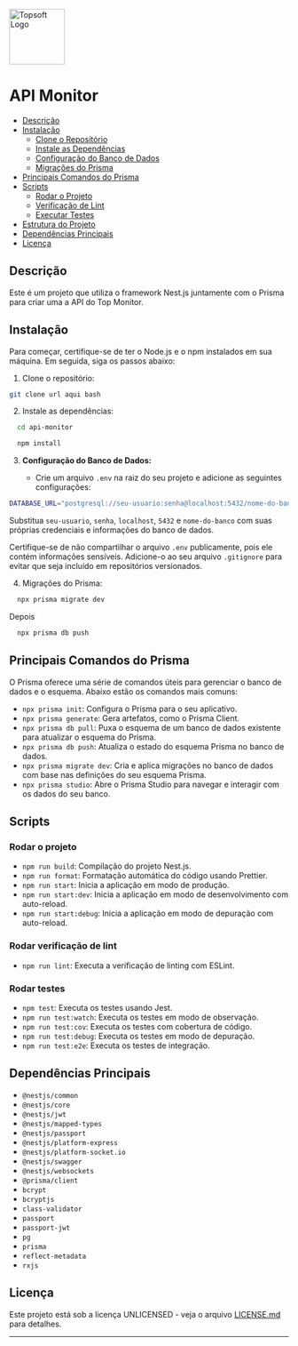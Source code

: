 <p align="center">

<a href="https://topsoft.inf.br/logo.png" target="blank"><img src="https://topsoft.inf.br/logo.png" width="100" alt="Topsoft Logo" /></a>

</p>

# API Monitor

- [Descrição](#descrição)
- [Instalação](#instalação)
  - [Clone o Repositório](#clone-o-repositório)
  - [Instale as Dependências](#instale-as-dependências)
  - [Configuração do Banco de Dados](#configuração-do-banco-de-dados)
  - [Migrações do Prisma](#migrações-do-prisma)
- [Principais Comandos do Prisma](#principais-Comandos-do-prisma)
- [Scripts](#scripts)
  - [Rodar o Projeto](#rodar-o-projeto)
  - [Verificação de Lint](#verificação-de-lint)
  - [Executar Testes](#executar-testes)
- [Estrutura do Projeto](#estrutura-do-projeto)
- [Dependências Principais](#dependências-principais)
- [Licença](#licença)

## Descrição

Este é um projeto que utiliza o framework Nest.js juntamente com o Prisma para criar uma a API do Top Monitor.

## Instalação

Para começar, certifique-se de ter o Node.js e o npm instalados em sua máquina. Em seguida, siga os passos abaixo:

1. Clone o repositório:

```bash
git clone url aqui bash
```

2. Instale as dependências:

```bash
  cd api-monitor
```

```bash
  npm install
```

3. **Configuração do Banco de Dados:**

   - Crie um arquivo `.env` na raiz do seu projeto e adicione as seguintes configurações:

```bash
DATABASE_URL="postgresql://seu-usuario:senha@localhost:5432/nome-do-banco"
```

Substitua `seu-usuario`, `senha`, `localhost`, `5432` e `nome-do-banco` com suas próprias credenciais e informações do banco de dados.

Certifique-se de não compartilhar o arquivo `.env` publicamente, pois ele contém informações sensíveis. Adicione-o ao seu arquivo `.gitignore` para evitar que seja incluído em repositórios versionados.

4. Migrações do Prisma:

```bash
  npx prisma migrate dev
```

Depois

```bash
  npx prisma db push
```

## Principais Comandos do Prisma

O Prisma oferece uma série de comandos úteis para gerenciar o banco de dados e o esquema. Abaixo estão os comandos mais comuns:

- `npx prisma init`: Configura o Prisma para o seu aplicativo.
- `npx prisma generate`: Gera artefatos, como o Prisma Client.
- `npx prisma db pull`: Puxa o esquema de um banco de dados existente para atualizar o esquema do Prisma.
- `npx prisma db push`: Atualiza o estado do esquema Prisma no banco de dados.
- `npx prisma migrate dev`: Cria e aplica migrações no banco de dados com base nas definições do seu esquema Prisma.
- `npx prisma studio`: Abre o Prisma Studio para navegar e interagir com os dados do seu banco.

## Scripts

### Rodar o projeto

- `npm run build`: Compilação do projeto Nest.js.
- `npm run format`: Formatação automática do código usando Prettier.
- `npm run start`: Inicia a aplicação em modo de produção.
- `npm run start:dev`: Inicia a aplicação em modo de desenvolvimento com auto-reload.
- `npm run start:debug`: Inicia a aplicação em modo de depuração com auto-reload.

### Rodar verificação de lint

- `npm run lint`: Executa a verificação de linting com ESLint.

### Rodar testes

- `npm test`: Executa os testes usando Jest.
- `npm run test:watch`: Executa os testes em modo de observação.
- `npm run test:cov`: Executa os testes com cobertura de código.
- `npm run test:debug`: Executa os testes em modo de depuração.
- `npm run test:e2e`: Executa os testes de integração.

## Dependências Principais

- `@nestjs/common`
- `@nestjs/core`
- `@nestjs/jwt`
- `@nestjs/mapped-types`
- `@nestjs/passport`
- `@nestjs/platform-express`
- `@nestjs/platform-socket.io`
- `@nestjs/swagger`
- `@nestjs/websockets`
- `@prisma/client`
- `bcrypt`
- `bcryptjs`
- `class-validator`
- `passport`
- `passport-jwt`
- `pg`
- `prisma`
- `reflect-metadata`
- `rxjs`

## Licença

Este projeto está sob a licença UNLICENSED - veja o arquivo [LICENSE.md](LICENSE.md) para detalhes.

---
